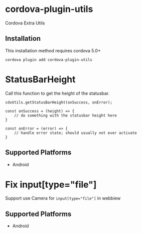 # cordova-plugin-utils

Cordova Extra Utils

## Installation

This installation method requires cordova 5.0+

    cordova plugin add cordova-plugin-utils

# StatusBarHeight

Call this function to get the height of the statusbar.

    cdvUtils.getStatusBarHeight(onSuccess, onError);

    const onSuccess = (height) => {
        // do something with the statusbar height here
    }

    const onError = (error) => {
        // handle error state; should usually not ever activate
    }

## Supported Platforms

-   Android

# Fix input[type="file"]

Support use Camera for `input[type="file"]` in webbiew

## Supported Platforms

-   Android
